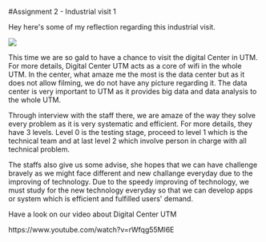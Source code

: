 #Assignment 2 - Industrial visit 1
<p>Hey here's some of my reflection regarding this industrial visit.<p/>
 <img src = https://github.com/miqbaltariq/SECP1513/assets/148403179/de430868-c0b2-4c7d-b9ab-2759d1cb3099 > 
 <p>This time we are so gald to have a chance to visit the digital Center in UTM. For more details, Digital Center UTM acts as a core of wifi in the whole UTM. In the center, what amaze me the most is the data center but as it does not allow filming, we do not have any picture regarding it. The data center is very important to UTM as it provides big data and data analysis to the whole UTM.</p>
<p>Through interview with the staff there, we are amaze of the way they solve every problem as it is very systematic and efficient. For more details, they have 3 levels. Level 0 is the testing stage, proceed to level 1 which is the technical team and at last level 2 which involve person in charge with all technical problem. </p>
<p>The staffs also give us some advise, she hopes that we can have challenge bravely as we might face different and new challange everyday due to the improving of technology. Due to the speedy improving of technology, we must study for the new technology everyday so that we can develop apps or system which is efficient and fulfilled users' demand. </p>

<p>Have a look on our video about Digital Center UTM <p/>
https://www.youtube.com/watch?v=rWfqg55Ml6E

